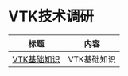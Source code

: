 # VTK技术调研

| 标题                    |内容                              | 
| ---------------------- |-------------------------------- | 
| [VTK基础知识](./doc/vtkBasics.md) | VTK基础知识  | 

